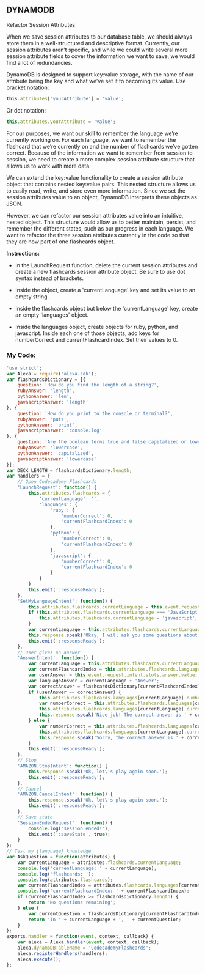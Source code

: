 ## DYNAMODB

Refactor Session Attributes

When we save session attributes to our database table, we should always store them in a well-structured and descriptive format. Currently, our session attributes aren’t specific, and while we could write several more session attribute fields to cover the information we want to save, we would find a lot of redundancies.

DynamoDB is designed to support key:value storage, with the name of our attribute being the key and what we’ve set it to becoming its value. Use bracket notation:
```js
this.attributes['yourAttribute'] = 'value';
```
Or dot notation:
```js
this.attributes.yourAttribute = 'value';
```
For our purposes, we want our skill to remember the language we’re currently working on. For each language, we want to remember the flashcard that we’re currently on and the number of flashcards we’ve gotten correct. Because of the information we want to remember from session to session, we need to create a more complex session attribute structure that allows us to work with more data.

We can extend the key:value functionality to create a session attribute object that contains nested key:value pairs. This nested structure allows us to easily read, write, and store even more information. Since we set the session attributes value to an object, DynamoDB interprets these objects as JSON.

However, we can refactor our session attributes value into an intuitive, nested object. This structure would allow us to better maintain, persist, and remember the different states, such as our progress in each language. We want to refactor the three session attributes currently in the code so that they are now part of one flashcards object.

**Instructions:**

* In the LaunchRequest function, delete the current session attributes and create a new flashcards session attribute object. Be sure to use dot syntax instead of brackets.

* Inside the object, create a 'currentLanguage' key and set its value to an empty string.

* Inside the flashcards object but below the 'currentLanguage' key, create an empty 'languages' object.

* Inside the languages object, create objects for ruby, python, and javascript. Inside each one of those objects, add keys for numberCorrect and currentFlashcardIndex. Set their values to 0.

### **My Code:**
```js
'use strict';
var Alexa = require('alexa-sdk');
var flashcardsDictionary = [{
	question: 'How do you find the length of a string?',
	rubyAnswer: 'length',
	pythonAnswer: 'len',
	javascriptAnswer: 'length'
}, {
	question: 'How do you print to the console or terminal?',
	rubyAnswer: 'puts',
	pythonAnswer: 'print',
	javascriptAnswer: 'console.log'
}, {
	question: 'Are the boolean terms true and false capitalized or lowercase?',
	rubyAnswer: 'lowercase',
	pythonAnswer: 'capitalized',
	javascriptAnswer: 'lowercase'
}];
var DECK_LENGTH = flashcardsDictionary.length;
var handlers = {
	// Open Codecademy Flashcards
	'LaunchRequest': function() {
		this.attributes.flashcards = {
			'currentLanguage': '',
			'languages': {
				'ruby': {
					'numberCorrect': 0,
					'currentFlashcardIndex': 0
				},
				'python': {
					'numberCorrect': 0,
					'currentFlashcardIndex': 0
				},
				'javascript': {
					'numberCorrect': 0,
					'currentFlashcardIndex': 0
				}
			}
		}
		this.emit(':responseReady');
	},
	'SetMyLanguageIntent': function() {
		this.attributes.flashcards.currentLanguage = this.event.request.intent.slots.languages.value;
		if (this.attributes.flashcards.currentLanguage === 'JavaScript') {
			this.attributes.flashcards.currentLanguage = 'javascript';
		}
		var currentLanguage = this.attributes.flashcards.currentLanguage
		this.response.speak('Okay, I will ask you some questions about ' + currentLanguage + '. Here is your first question. ' + AskQuestion(this.attributes)).listen(AskQuestion(this.attributes));
		this.emit(':responseReady');
	},
	// User gives an answer
	'AnswerIntent': function() {
		var currentLanguage = this.attributes.flashcards.currentLanguage;
		var currentFlashcardIndex = this.attributes.flashcards.languages[currentLanguage].currentFlashcardIndex;
		var userAnswer = this.event.request.intent.slots.answer.value;
		var languageAnswer = currentLanguage + 'Answer';
		var correctAnswer = flashcardsDictionary[currentFlashcardIndex][languageAnswer];
		if (userAnswer == correctAnswer) {
			this.attributes.flashcards.languages[currentLanguage].numberCorrect++;
			var numberCorrect = this.attributes.flashcards.languages[currentLanguage].numberCorrect;
			this.attributes.flashcards.languages[currentLanguage].currentFlashcardIndex++;
			this.response.speak('Nice job! The correct answer is ' + correctAnswer + '. You ' + 'have gotten ' + numberCorrect + ' out of ' + DECK_LENGTH + ' ' + currentLanguage + ' questions correct. Here is your next question. ' + AskQuestion(this.attributes)).listen(AskQuestion(this.attributes));
		} else {
			var numberCorrect = this.attributes.flashcards.languages[currentLanguage].numberCorrect;
			this.attributes.flashcards.languages[currentLanguage].currentFlashcardIndex++;
			this.response.speak('Sorry, the correct answer is ' + correctAnswer + '. You ' + 'have gotten ' + numberCorrect + ' out of ' + DECK_LENGTH + ' ' + currentLanguage + ' questions correct. Here is your next question. ' + AskQuestion(this.attributes)).listen(AskQuestion(this.attributes));
		}
		this.emit(':responseReady');
	},
	// Stop
	'AMAZON.StopIntent': function() {
		this.response.speak('Ok, let\'s play again soon.');
		this.emit(':responseReady');
	},
	// Cancel
	'AMAZON.CancelIntent': function() {
		this.response.speak('Ok, let\'s play again soon.');
		this.emit(':responseReady');
	},
	// Save state
	'SessionEndedRequest': function() {
		console.log('session ended!');
		this.emit(':saveState', true);
	}
};
// Test my {language} knowledge
var AskQuestion = function(attributes) {
	var currentLanguage = attributes.flashcards.currentLanguage;
	console.log('currentLanguage: ' + currentLanguage);
	console.log('flashcards: ');
	console.log(attributes.flashcards);
	var currentFlashcardIndex = attributes.flashcards.languages[currentLanguage].currentFlashcardIndex;
	console.log('currentFlashcardIndex: ' + currentFlashcardIndex);
	if (currentFlashcardIndex >= flashcardsDictionary.length) {
		return 'No questions remaining';
	} else {
		var currentQuestion = flashcardsDictionary[currentFlashcardIndex].question;
		return 'In ' + currentLanguage + ', ' + currentQuestion;
	}
};
exports.handler = function(event, context, callback) {
	var alexa = Alexa.handler(event, context, callback);
	alexa.dynamoDBTableName = 'CodecademyFlashcards';
	alexa.registerHandlers(handlers);
	alexa.execute();
};
```
